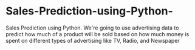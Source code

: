 # Sales-Prediction-using-Python-
Sales Prediction using Python. We're going to use advertising data to predict how much of a product will be sold based on how much money is spent on different types of advertising like TV, Radio, and Newspaper
